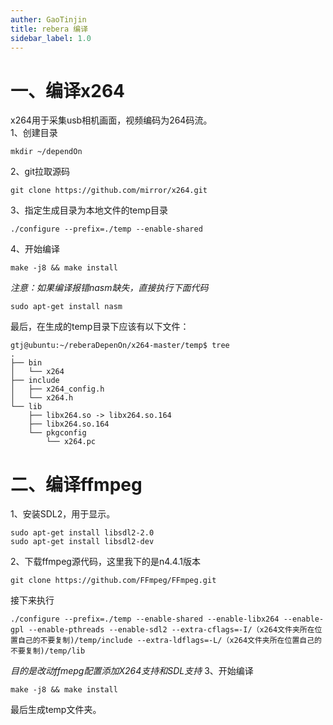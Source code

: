 ```yaml
---
auther: GaoTinjin
title: rebera 编译
sidebar_label: 1.0
---
```

# 一、编译x264
x264用于采集usb相机画面，视频编码为264码流。</br>
1、创建目录
```
mkdir ~/dependOn
```
2、git拉取源码
```
git clone https://github.com/mirror/x264.git
```
3、指定生成目录为本地文件的temp目录
```
./configure --prefix=./temp --enable-shared
```
4、开始编译
```
make -j8 && make install
```
*注意：如果编译报错nasm缺失，直接执行下面代码*
```
sudo apt-get install nasm
```
最后，在生成的temp目录下应该有以下文件：
```
gtj@ubuntu:~/reberaDepenOn/x264-master/temp$ tree
.
├── bin
│   └── x264
├── include
│   ├── x264_config.h
│   └── x264.h
└── lib
    ├── libx264.so -> libx264.so.164
    ├── libx264.so.164
    └── pkgconfig
        └── x264.pc
```
# 二、编译ffmpeg
1、安装SDL2，用于显示。
```
sudo apt-get install libsdl2-2.0
sudo apt-get install libsdl2-dev
```
2、下载ffmpeg源代码，这里我下的是n4.4.1版本
```
git clone https://github.com/FFmpeg/FFmpeg.git
```
接下来执行
```
./configure --prefix=./temp --enable-shared --enable-libx264 --enable-gpl --enable-pthreads --enable-sdl2 --extra-cflags=-I/（x264文件夹所在位置自己的不要复制)/temp/include --extra-ldflags=-L/（x264文件夹所在位置自己的不要复制)/temp/lib
```
*目的是改动ffmepg配置添加X264支持和SDL支持*
3、开始编译
```
make -j8 && make install
```
最后生成temp文件夹。

